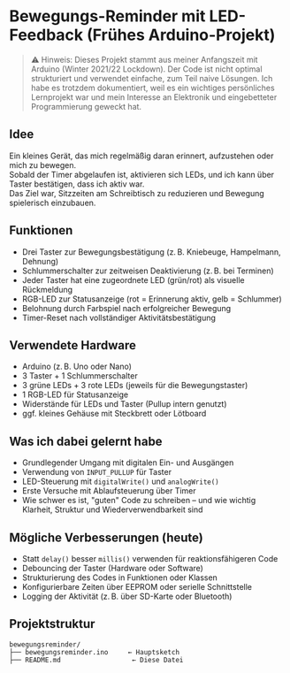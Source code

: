 # Bewegungs-Reminder mit LED-Feedback (Frühes Arduino-Projekt)

> ⚠ Hinweis: Dieses Projekt stammt aus meiner Anfangszeit mit Arduino (Winter 2021/22 Lockdown).
> Der Code ist nicht optimal strukturiert und verwendet einfache, zum Teil naive Lösungen.
> Ich habe es trotzdem dokumentiert, weil es ein wichtiges persönliches Lernprojekt war und mein Interesse an Elektronik und eingebetteter Programmierung geweckt hat.

##  Idee

Ein kleines Gerät, das mich regelmäßig daran erinnert, aufzustehen oder mich zu bewegen.  
Sobald der Timer abgelaufen ist, aktivieren sich LEDs, und ich kann über Taster bestätigen, dass ich aktiv war.  
Das Ziel war, Sitzzeiten am Schreibtisch zu reduzieren und Bewegung spielerisch einzubauen.

##  Funktionen

- Drei Taster zur Bewegungsbestätigung (z. B. Kniebeuge, Hampelmann, Dehnung)
- Schlummerschalter zur zeitweisen Deaktivierung (z. B. bei Terminen)
- Jeder Taster hat eine zugeordnete LED (grün/rot) als visuelle Rückmeldung
- RGB-LED zur Statusanzeige (rot = Erinnerung aktiv, gelb = Schlummer)
- Belohnung durch Farbspiel nach erfolgreicher Bewegung
- Timer-Reset nach vollständiger Aktivitätsbestätigung

## Verwendete Hardware

- Arduino (z. B. Uno oder Nano)
- 3 Taster + 1 Schlummerschalter
- 3 grüne LEDs + 3 rote LEDs (jeweils für die Bewegungstaster)
- 1 RGB-LED für Statusanzeige
- Widerstände für LEDs und Taster (Pullup intern genutzt)
- ggf. kleines Gehäuse mit Steckbrett oder Lötboard

##  Was ich dabei gelernt habe

- Grundlegender Umgang mit digitalen Ein- und Ausgängen
- Verwendung von `INPUT_PULLUP` für Taster
- LED-Steuerung mit `digitalWrite()` und `analogWrite()`
- Erste Versuche mit Ablaufsteuerung über Timer
- Wie schwer es ist, "guten" Code zu schreiben – und wie wichtig Klarheit, Struktur und Wiederverwendbarkeit sind

## Mögliche Verbesserungen (heute)

- Statt `delay()` besser `millis()` verwenden für reaktionsfähigeren Code
- Debouncing der Taster (Hardware oder Software)
- Strukturierung des Codes in Funktionen oder Klassen
- Konfigurierbare Zeiten über EEPROM oder serielle Schnittstelle
- Logging der Aktivität (z. B. über SD-Karte oder Bluetooth)

##  Projektstruktur

```text
bewegungsreminder/
├── bewegungsreminder.ino     ← Hauptsketch
├── README.md                  ← Diese Datei
